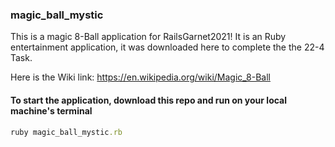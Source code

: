 ### magic_ball_mystic
This is a magic 8-Ball application for RailsGarnet2021! It is an Ruby entertainment application, it was downloaded here to complete the the 22-4 Task.

Here is the Wiki link: https://en.wikipedia.org/wiki/Magic_8-Ball

#### To start the application, download this repo and run on your local machine's terminal

```ruby
ruby magic_ball_mystic.rb
```

